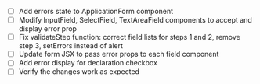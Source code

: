 - [ ] Add errors state to ApplicationForm component
- [ ] Modify InputField, SelectField, TextAreaField components to accept and display error prop
- [ ] Fix validateStep function: correct field lists for steps 1 and 2, remove step 3, setErrors instead of alert
- [ ] Update form JSX to pass error props to each field component
- [ ] Add error display for declaration checkbox
- [ ] Verify the changes work as expected
